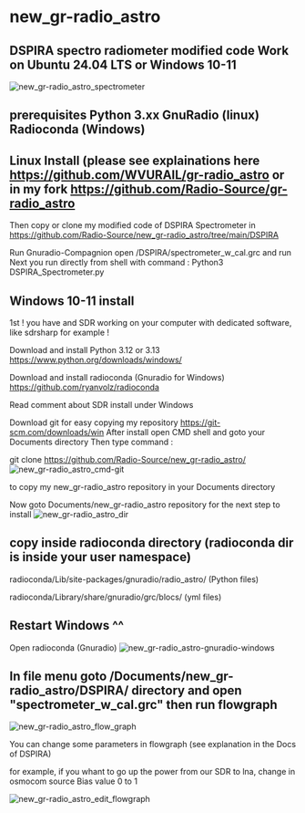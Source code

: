 # new_gr-radio_astro
DSPIRA spectro radiometer modified code Work on Ubuntu 24.04 LTS or Windows 10-11 
---
![new_gr-radio_astro_spectrometer](https://github.com/user-attachments/assets/c0ef4436-4f04-4f5e-8d5d-d5c68c0e4ca6)

 
prerequisites
Python 3.xx
GnuRadio (linux)       Radioconda (Windows)
----------------------------------------------------------------------------------------------------------------------------------------------------




Linux Install (please see explainations here https://github.com/WVURAIL/gr-radio_astro or in my fork https://github.com/Radio-Source/gr-radio_astro
-------------
Then copy or clone my modified code of DSPIRA Spectrometer in https://github.com/Radio-Source/new_gr-radio_astro/tree/main/DSPIRA

Run Gnuradio-Compagnion open /DSPIRA/spectrometer_w_cal.grc and run 
Next you run directly from shell with command :
Python3 DSPIRA_Spectrometer.py






Windows 10-11 install
---------------------
1st ! you have and SDR working on your computer with dedicated software, like sdrsharp for example !

Download and install Python 3.12 or 3.13 https://www.python.org/downloads/windows/

Download and install radioconda (Gnuradio for Windows) https://github.com/ryanvolz/radioconda

Read comment about SDR install under Windows

Download git for easy copying my repository  https://git-scm.com/downloads/win
After install open CMD shell and goto your Documents directory
Then type command :

git clone https://github.com/Radio-Source/new_gr-radio_astro/
![new_gr-radio_astro_cmd-git](https://github.com/user-attachments/assets/311a77b3-4a9e-498c-ad65-43ce8cca50d9)

to copy my new_gr-radio_astro repository in your Documents directory

Now goto Documents/new_gr-radio_astro repository for the next step to install
![new_gr-radio_astro_dir](https://github.com/user-attachments/assets/13f28fff-2901-468f-8a72-c66e3cc770ba)

copy inside radioconda directory (radioconda dir is inside your user namespace)
--------------------------------
radioconda/Lib/site-packages/gnuradio/radio_astro/      (Python files)

radioconda/Library/share/gnuradio/grc/blocs/     (yml files)

Restart Windows ^^
---------------

Open radioconda (Gnuradio) 
![new_gr-radio_astro-gnuradio-windows](https://github.com/user-attachments/assets/71c6853b-a6ff-4c70-903d-71fdf8691530)

In file menu goto /Documents/new_gr-radio_astro/DSPIRA/ directory and open "spectrometer_w_cal.grc" then run flowgraph
------------------------------------------------------------------------------------------------

![new_gr-radio_astro_flow_graph](https://github.com/user-attachments/assets/26bf04c3-c633-4173-9dc5-967a31670dfb)

You can change some parameters in flowgraph (see explanation in the Docs of DSPIRA)

for example, if you whant to go up the power from our SDR to lna, change in osmocom source Bias value 0 to 1

![new_gr-radio_astro_edit_flowgraph](https://github.com/user-attachments/assets/881a64fe-53ab-4ace-9ecf-889b87d032de)


